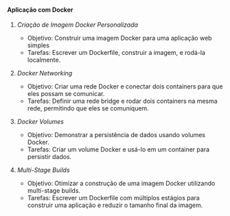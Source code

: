 #### Aplicação com Docker

1. *Criação de Imagem Docker Personalizada*
   - Objetivo: Construir uma imagem Docker para uma aplicação web simples
   - Tarefas: Escrever um Dockerfile, construir a imagem, e rodá-la localmente.

2. *Docker Networking*
   - Objetivo: Criar uma rede Docker e conectar dois containers para que eles possam se comunicar.
   - Tarefas: Definir uma rede bridge e rodar dois containers na mesma rede, permitindo que eles se comuniquem.

3. *Docker Volumes*
   - Objetivo: Demonstrar a persistência de dados usando volumes Docker.
   - Tarefas: Criar um volume Docker e usá-lo em um container para persistir dados.

4. *Multi-Stage Builds*
   - Objetivo: Otimizar a construção de uma imagem Docker utilizando multi-stage builds.
   - Tarefas: Escrever um Dockerfile com múltiplos estágios para construir uma aplicação e reduzir o tamanho final da imagem.

